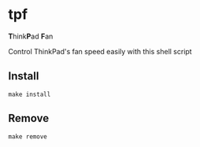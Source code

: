 # tpf
**T**hink**P**ad **F**an 

Control ThinkPad's fan speed easily with this shell script

## Install
```
make install
```

## Remove
```
make remove
```
